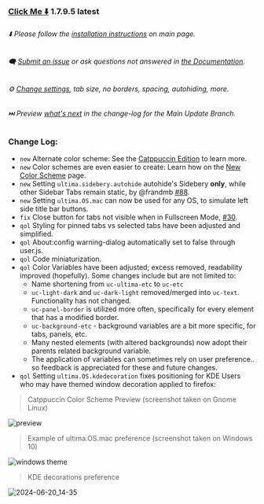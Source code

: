 ### [Click Me ⬇️](https://github.com/soulhotel/FF-ULTIMA/releases/download/1.7.9.5/ffultima1.7.9.5.zip) 1.7.9.5 latest

###### ⬇️ Please follow the [installation instructions](https://github.com/soulhotel/FF-ULTIMA#installation) on main page.

###### 🗨️ [Submit an issue](https://github.com/soulhotel/FF-ULTIMA/issues/new/choose) or ask questions not answered in [the Documentation](https://github.com/soulhotel/FF-ULTIMA/tree/main/doc).

###### ⚙️ [Change settings](https://github.com/soulhotel/FF-ULTIMA/blob/main/doc/Modification.md), tab size, no borders, spacing, autohiding, more.

###### ⏭️ Preview [*what's next*](https://github.com/soulhotel/FF-ULTIMA/blob/main.update.branch/doc/change-log.md) in the change-log for the Main Update Branch.


### Change Log:
- `new` Alternate color scheme: See the [Catppuccin Edition](https://github.com/soulhotel/FF-ULTIMA/tree/main.update.branch/theme/color-schemes/catppuccin) to learn more.
- `new` Color schemes are even easier to create: Learn how on the [New Color Scheme](https://github.com/soulhotel/FF-ULTIMA/blob/main.update.branch/doc/New-Color-scheme.md) page.
- `new` Setting `ultima.sidebery.autohide` autohide's Sidebery **only**, while other Sidebar Tabs remain static, by @frandmb [#88](https://github.com/soulhotel/FF-ULTIMA/pull/88).
- `new` Setting `ultima.OS.mac` can now be used for any OS, to simulate left side title bar buttons.
- `fix` Close button for tabs not visible when in Fullscreen Mode, [#30](https://github.com/soulhotel/FF-ULTIMA/issues/30).
- `qol` Styling for pinned tabs vs selected tabs have been adjusted and simplified.
- `qol` About:config warning-dialog automatically set to false through user.js.
- `qol` Code miniaturization.
- `qol` Color Variables have been adjusted; excess removed, readability improved (hopefully). Some changes include but are not limited to:
  - Name shortening from `uc-ultima-etc` to `uc-etc`
  - `uc-light-dark` and `uc-dark-light` removed/merged into `uc-text`. Functionality has not changed.
  - `uc-panel-border` is utilized more often, specifically for every element that has a modified border.
  - `uc-background-etc` - background variables are a bit more specific, for tabs, panels, etc.
  - Many nested elements (with altered backgrounds) now adopt their parents related background variable.
  - The application of variables can sometimes rely on user preference.. so feedback is appreciated for these and future changes.
- `qol` Setting `ultima.OS.kdedecoration` fixes positioning for KDE Users who may have themed window decoration applied to firefox:

> Catppuccin Color Scheme Preview (screenshot taken on Gnome Linux)

![preview](https://github.com/soulhotel/FF-ULTIMA/assets/155501797/5695ac7e-2e65-4256-b430-176271851e95)

> Example of ultima.OS.mac preference (screenshot taken on Windows 10)

![windows theme](https://github.com/soulhotel/FF-ULTIMA/assets/155501797/98b31759-ab56-4cf0-bb3c-8e24b2a0e878)

> KDE decorations preference

![2024-06-20_14-35](https://github.com/soulhotel/FF-ULTIMA/assets/155501797/168821f4-75b3-4f36-9264-250cf72653fc)
